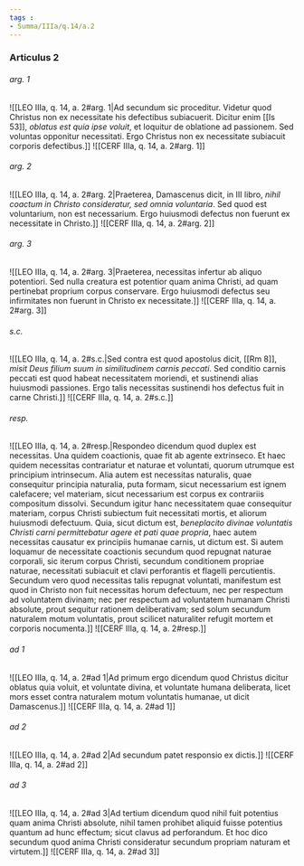 ```yaml
---
tags : 
- Summa/IIIa/q.14/a.2
---
```


### Articulus 2

###### arg. 1
![[LEO IIIa, q. 14, a. 2#arg. 1|Ad secundum sic proceditur. Videtur quod Christus non ex necessitate his defectibus subiacuerit. Dicitur enim [[Is 53]], *oblatus est quia ipse voluit*, et loquitur de oblatione ad passionem. Sed voluntas opponitur necessitati. Ergo Christus non ex necessitate subiacuit corporis defectibus.]]
![[CERF IIIa, q. 14, a. 2#arg. 1]]

###### arg. 2
![[LEO IIIa, q. 14, a. 2#arg. 2|Praeterea, Damascenus dicit, in III libro, *nihil coactum in Christo consideratur, sed omnia voluntaria*. Sed quod est voluntarium, non est necessarium. Ergo huiusmodi defectus non fuerunt ex necessitate in Christo.]]
![[CERF IIIa, q. 14, a. 2#arg. 2]]

###### arg. 3
![[LEO IIIa, q. 14, a. 2#arg. 3|Praeterea, necessitas infertur ab aliquo potentiori. Sed nulla creatura est potentior quam anima Christi, ad quam pertinebat proprium corpus conservare. Ergo huiusmodi defectus seu infirmitates non fuerunt in Christo ex necessitate.]]
![[CERF IIIa, q. 14, a. 2#arg. 3]]

###### s.c.
![[LEO IIIa, q. 14, a. 2#s.c.|Sed contra est quod apostolus dicit, [[Rm 8]], *misit Deus filium suum in similitudinem carnis peccati*. Sed conditio carnis peccati est quod habeat necessitatem moriendi, et sustinendi alias huiusmodi passiones. Ergo talis necessitas sustinendi hos defectus fuit in carne Christi.]]
![[CERF IIIa, q. 14, a. 2#s.c.]]

###### resp.
![[LEO IIIa, q. 14, a. 2#resp.|Respondeo dicendum quod duplex est necessitas. Una quidem coactionis, quae fit ab agente extrinseco. Et haec quidem necessitas contrariatur et naturae et voluntati, quorum utrumque est principium intrinsecum. Alia autem est necessitas naturalis, quae consequitur principia naturalia, puta formam, sicut necessarium est ignem calefacere; vel materiam, sicut necessarium est corpus ex contrariis compositum dissolvi. Secundum igitur hanc necessitatem quae consequitur materiam, corpus Christi subiectum fuit necessitati mortis, et aliorum huiusmodi defectuum. Quia, sicut dictum est, *beneplacito divinae voluntatis Christi carni permittebatur agere et pati quae propria*, haec autem necessitas causatur ex principiis humanae carnis, ut dictum est. Si autem loquamur de necessitate coactionis secundum quod repugnat naturae corporali, sic iterum corpus Christi, secundum conditionem propriae naturae, necessitati subiacuit et clavi perforantis et flagelli percutientis. Secundum vero quod necessitas talis repugnat voluntati, manifestum est quod in Christo non fuit necessitas horum defectuum, nec per respectum ad voluntatem divinam; nec per respectum ad voluntatem humanam Christi absolute, prout sequitur rationem deliberativam; sed solum secundum naturalem motum voluntatis, prout scilicet naturaliter refugit mortem et corporis nocumenta.]]
![[CERF IIIa, q. 14, a. 2#resp.]]

###### ad 1
![[LEO IIIa, q. 14, a. 2#ad 1|Ad primum ergo dicendum quod Christus dicitur oblatus quia voluit, et voluntate divina, et voluntate humana deliberata, licet mors esset contra naturalem motum voluntatis humanae, ut dicit Damascenus.]]
![[CERF IIIa, q. 14, a. 2#ad 1]]

###### ad 2
![[LEO IIIa, q. 14, a. 2#ad 2|Ad secundum patet responsio ex dictis.]]
![[CERF IIIa, q. 14, a. 2#ad 2]]

###### ad 3
![[LEO IIIa, q. 14, a. 2#ad 3|Ad tertium dicendum quod nihil fuit potentius quam anima Christi absolute, nihil tamen prohibet aliquid fuisse potentius quantum ad hunc effectum; sicut clavus ad perforandum. Et hoc dico secundum quod anima Christi consideratur secundum propriam naturam et virtutem.]]
![[CERF IIIa, q. 14, a. 2#ad 3]]

